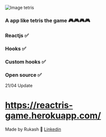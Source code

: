 ![Image tetris](https://vice-images.vice.com/images/articles/meta/2016/05/18/tetris-the-movie-vgtrn-1463572363.png?resize=*:*&output-quality=75)

###  A app like tetris the game  🎮🎮🎮🎮

### Reactjs ✅

### Hooks ✅

### Custom hooks ✅

### Open source ✅

21/04 Update


# https://reactris-game.herokuapp.com/

Made by Rukash 🎲 [Linkedin](https://www.linkedin.com/in/rafael-linhares-js/)
